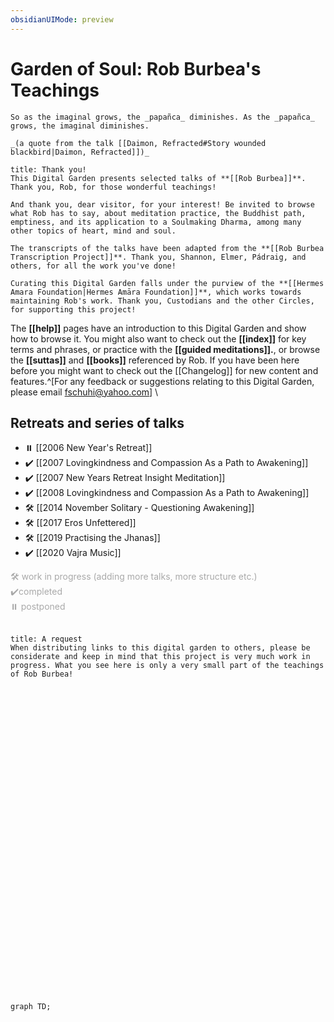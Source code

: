```yaml
---
obsidianUIMode: preview
---
```

# Garden of Soul: Rob Burbea's Teachings
```ad-quote
So as the imaginal grows, the _papañca_ diminishes. As the _papañca_ grows, the imaginal diminishes.

_(a quote from the talk [[Daimon, Refracted#Story wounded blackbird|Daimon, Refracted]])_
```

```ad-danger
title: Thank you!
This Digital Garden presents selected talks of **[[Rob Burbea]]**. Thank you, Rob, for those wonderful teachings!

And thank you, dear visitor, for your interest! Be invited to browse what Rob has to say, about meditation practice, the Buddhist path, emptiness, and its application to a Soulmaking Dharma, among many other topics of heart, mind and soul.

The transcripts of the talks have been adapted from the **[[Rob Burbea Transcription Project]]**. Thank you, Shannon, Elmer, Pádraig, and others, for all the work you've done!

Curating this Digital Garden falls under the purview of the **[[Hermes Amara Foundation|Hermes Amāra Foundation]]**, which works towards maintaining Rob's work. Thank you, Custodians and the other Circles, for supporting this project!

```

The **[[help]]** pages have an introduction to this Digital Garden and show how to browse it. You might also want to check out the **[[index]]** for key terms and phrases, or practice with the **[[guided meditations]].**, or browse the **[[suttas]]** and **[[books]]** referenced by Rob. If you have been here before you might want to check out the [[Changelog]] for new content and features.^[For any feedback or suggestions relating to this Digital Garden, please email fschuhi@yahoo.com]
\
	
## Retreats and series of talks
- ⏸️ [[2006 New Year's Retreat]]
- ✔️ [[2007 Lovingkindness and Compassion As a Path to Awakening]]
- ✔️ [[2007 New Years Retreat Insight Meditation]]
- ✔️ [[2008 Lovingkindness and Compassion As a Path to Awakening]]
- 🛠️ [[2014 November Solitary - Questioning Awakening]]
- 🛠️ [[2017 Eros Unfettered]] 
- 🛠️ [[2019 Practising the Jhanas]]
- ✔️ [[2020 Vajra Music]] 

<span style="color:darkgray">
	🛠️ work in progress (adding more talks, more structure etc.)<br/ >
	 ✔️completed<br/>
	⏸️ postponed<br/ >
</span>
</br>

```ad-danger
title: A request
When distributing links to this digital garden to others, please be considerate and keep in mind that this project is very much work in progress. What you see here is only a very small part of the teachings of Rob Burbea!

```

<br/>

<br/><br/><br/><br/><br/><br/><br/><br/><br/><br/><br/><br/><br/><br/><br/><br/><br/><br/><br/><br/><br/><br/><br/><br/><br/><br/><br/>

```mermaid
graph TD;
```
